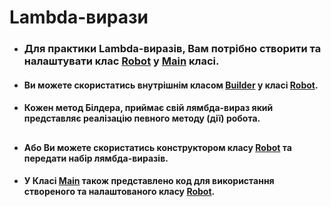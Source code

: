 # Lambda-вирази

- ### Для практики Lambda-виразів, Вам потрібно створити та налаштувати клас [Robot](src/main/java/org/stepIt/lambda/practice/robot/impl/Robot.java) у [Main](src/main/java/org/stepIt/lambda/practice/Main.java) класі.
- #### Ви можете скористатись внутрішнім класом [Builder](src/main/java/org/stepIt/lambda/practice/robot/impl/Robot.java) у класі [Robot](src/main/java/org/stepIt/lambda/practice/robot/impl/Robot.java).
- #### Кожен метод Білдера, приймає свій лямбда-вираз який представляє реалізацію певного методу (дії) робота.
##
- #### Або Ви можете скористатись конструктором класу [Robot](src/main/java/org/stepIt/lambda/practice/robot/impl/Robot.java) та передати набір лямбда-виразів.
- #### У Класі [Main](src/main/java/org/stepIt/lambda/practice/Main.java) також представлено код для використання створеного та налаштованого класу [Robot](src/main/java/org/stepIt/lambda/practice/robot/impl/Robot.java).